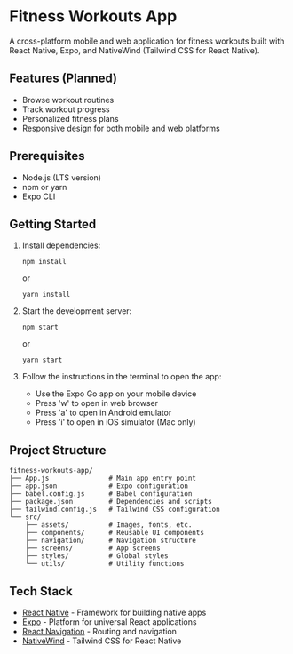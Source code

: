 # Fitness Workouts App

A cross-platform mobile and web application for fitness workouts built with React Native, Expo, and NativeWind (Tailwind CSS for React Native).

## Features (Planned)

- Browse workout routines
- Track workout progress
- Personalized fitness plans
- Responsive design for both mobile and web platforms

## Prerequisites

- Node.js (LTS version)
- npm or yarn
- Expo CLI

## Getting Started

1. Install dependencies:
   ```
   npm install
   ```
   or
   ```
   yarn install
   ```

2. Start the development server:
   ```
   npm start
   ```
   or
   ```
   yarn start
   ```

3. Follow the instructions in the terminal to open the app:
   - Use the Expo Go app on your mobile device
   - Press 'w' to open in web browser
   - Press 'a' to open in Android emulator
   - Press 'i' to open in iOS simulator (Mac only)

## Project Structure

```
fitness-workouts-app/
├── App.js               # Main app entry point
├── app.json             # Expo configuration
├── babel.config.js      # Babel configuration
├── package.json         # Dependencies and scripts
├── tailwind.config.js   # Tailwind CSS configuration
└── src/
    ├── assets/          # Images, fonts, etc.
    ├── components/      # Reusable UI components
    ├── navigation/      # Navigation structure
    ├── screens/         # App screens
    ├── styles/          # Global styles
    └── utils/           # Utility functions
```

## Tech Stack

- [React Native](https://reactnative.dev/) - Framework for building native apps
- [Expo](https://expo.dev/) - Platform for universal React applications
- [React Navigation](https://reactnavigation.org/) - Routing and navigation
- [NativeWind](https://nativewind.dev/) - Tailwind CSS for React Native
